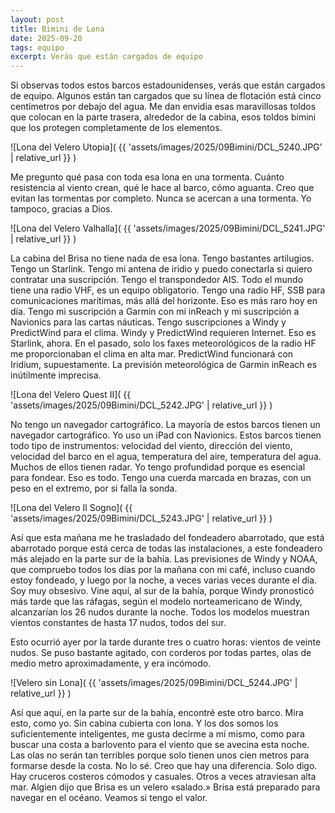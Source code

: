 ```yaml
---
layout: post
title: Bimini de Lona
date: 2025-09-20
tags: equipo
excerpt: Verás que están cargados de equipo
---
```


Si observas todos estos barcos estadounidenses, verás que están cargados de
equipo. Algunos están tan cargados que su línea de flotación está cinco
centímetros por debajo del agua. Me dan envidia esas maravillosas toldos que
colocan en la parte trasera, alrededor de la cabina, esos toldos bimini que los
protegen completamente de los elementos.

![Lona del Velero Utopia](
  {{ 'assets/images/2025/09Bimini/DCL_5240.JPG' | relative_url }}
)

Me pregunto qué pasa con toda esa lona en una tormenta. Cuánto resistencia al
viento crean, qué le hace al barco, cómo aguanta. Creo que evitan las tormentas
por completo. Nunca se acercan a una tormenta. Yo tampoco, gracias a Dios.

![Lona del Velero Valhalla](
  {{ 'assets/images/2025/09Bimini/DCL_5241.JPG' | relative_url }}
)

La cabina del Brisa no tiene nada de esa lona. Tengo bastantes artilugios.
Tengo un Starlink. Tengo mi antena de iridio y puedo conectarla si quiero
contratar una suscripción. Tengo el transpondedor AIS. Todo el mundo tiene una
radio VHF, es un equipo obligatorio. Tengo una radio HF, SSB para
comunicaciones marítimas, más allá del horizonte. Eso es más raro hoy en día.
Tengo mi suscripción a Garmin con mi inReach y mi suscripción a Navionics para
las cartas náuticas. Tengo suscripciones a Windy y PredictWind para el clima.
Windy y PredictWind requieren Internet. Eso es Starlink, ahora. En el pasado,
solo los faxes meteorológicos de la radio HF me proporcionaban el clima en alta
mar. PredictWind funcionará con Iridium, supuestamente. La previsión
meteorológica de Garmin inReach es inútilmente imprecisa.

![Lona del Velero Quest II](
  {{ 'assets/images/2025/09Bimini/DCL_5242.JPG' | relative_url }}
)

No tengo un navegador cartográfico. La mayoría de estos barcos tienen un
navegador cartográfico. Yo uso un iPad con Navionics. Estos barcos tienen todo
tipo de instrumentos: velocidad del viento, dirección del viento, velocidad del
barco en el agua, temperatura del aire, temperatura del agua. Muchos de ellos
tienen radar. Yo tengo profundidad porque es esencial para fondear. Eso es
todo. Tengo una cuerda marcada en brazas, con un peso en el extremo, por si
falla la sonda.

![Lona del Velero Il Sogno](
  {{ 'assets/images/2025/09Bimini/DCL_5243.JPG' | relative_url }}
)

Así que esta mañana me he trasladado del fondeadero abarrotado, que está
abarrotado porque está cerca de todas las instalaciones, a este fondeadero más
alejado en la parte sur de la bahía. Las previsiones de Windy y NOAA, que
compruebo todos los días por la mañana con mi café, incluso cuando estoy
fondeado, y luego por la noche, a veces varias veces durante el día. Soy muy
obsesivo. Vine aquí, al sur de la bahía, porque Windy pronosticó más tarde que
las ráfagas, según el modelo norteamericano de Windy, alcanzarían los 26 nudos
durante la noche. Todos los modelos muestran vientos constantes de hasta 17
nudos, todos del sur.

Esto ocurrió ayer por la tarde durante tres o cuatro horas: vientos de veinte
nudos. Se puso bastante agitado, con corderos por todas partes, olas de medio
metro aproximadamente, y era incómodo.

![Velero sin Lona](
  {{ 'assets/images/2025/09Bimini/DCL_5244.JPG' | relative_url }}
)

Así que aquí, en la parte sur de la bahía, encontré este otro barco. Mira esto,
como yo. Sin cabina cubierta con lona. Y los dos somos los suficientemente
inteligentes, me gusta decirme a mí mismo, como para buscar una costa a
barlovento para el viento que se avecina esta noche. Las olas no serán tan
terribles porque solo tienen unos cien metros para formarse desde la costa.  No
lo sé. Creo que hay una diferencia. Solo digo. Hay cruceros costeros cómodos
y casuales. Otros a veces atraviesan alta mar. Algien dijo que Brisa es
un velero «salado.» Brisa está preparado para navegar en el océano. Veamos si
tengo el valor.

